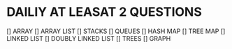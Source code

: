 # DAILIY AT LEASAT 2 QUESTIONS

[] ARRAY 
[] ARRAY LIST
[] STACKS
[] QUEUES
[] HASH MAP
[] TREE MAP
[] LINKED LIST
[] DOUBLY LINKED LIST
[]  TREES
[] GRAPH
